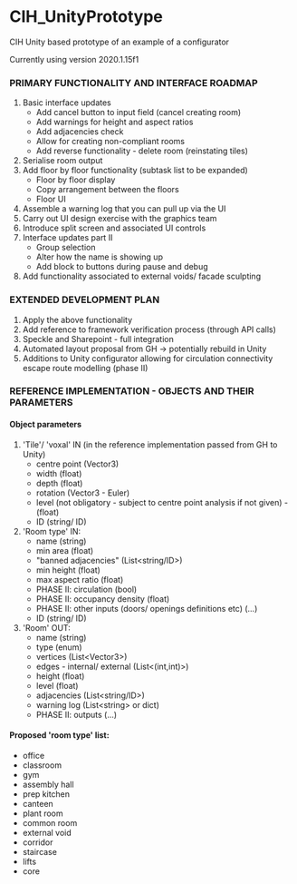 # CIH_UnityPrototype
CIH Unity based prototype of an example of a configurator

Currently using version 2020.1.15f1

### PRIMARY FUNCTIONALITY AND INTERFACE ROADMAP

1. Basic interface updates
   - Add cancel button to input field (cancel creating room)
   - Add warnings for height and aspect ratios
   - Add adjacencies check
   - Allow for creating non-compliant rooms
   - Add reverse functionality - delete room (reinstating tiles)
2. Serialise room output
3. Add floor by floor functionality (subtask list to be expanded)
   - Floor by floor display
   - Copy arrangement between the floors
   - Floor UI
4. Assemble a warning log that you can pull up via the UI
5. Carry out UI design exercise with the graphics team
6. Introduce split screen and associated UI controls
7. Interface updates part II
   - Group selection
   - Alter how the name is showing up
   - Add block to buttons during pause and debug
8. Add functionality associated to external voids/ facade sculpting



### EXTENDED DEVELOPMENT PLAN

1. Apply the above functionality
2. Add reference to framework verification process (through API calls)
3. Speckle and Sharepoint - full integration
4. Automated layout proposal from GH -> potentially rebuild in Unity
5. Additions to Unity configurator allowing for circulation connectivity escape route modelling (phase II)



### REFERENCE IMPLEMENTATION - OBJECTS AND THEIR PARAMETERS

#### Object parameters

1. 'Tile'/ 'voxal' IN (in the reference implementation passed from GH to Unity)
   - centre point (Vector3)
   - width (float)
   - depth (float)
   - rotation (Vector3 - Euler)
   - level (not obligatory - subject to centre point analysis if not given) - (float)
   - ID (string/ ID)
2. 'Room type' IN:
   - name (string)
   - min area (float)
   - "banned adjacencies" (List<string/ID>)
   - min height (float)
   - max aspect ratio (float)
   - PHASE II: circulation (bool) 
   - PHASE II: occupancy density (float)
   - PHASE II: other inputs (doors/ openings definitions etc) (...)
   - ID (string/ ID)
3. 'Room' OUT:
   - name (string)
   - type (enum)
   - vertices (List\<Vector3>)
   - edges - internal/ external (List<(int,int)>)
   - height (float)
   - level (float)
   - adjacencies (List<string/ID>)
   - warning log (List\<string> or dict)
   - PHASE II: outputs (...)

#### Proposed 'room type' list:

- office
- classroom
- gym
- assembly hall
- prep kitchen
- canteen
- plant room
- common room
- external void
- corridor
- staircase
- lifts
- core
